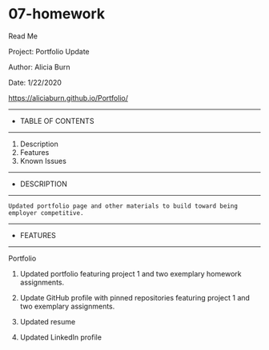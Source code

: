 # 07-homework 
Read Me

Project: Portfolio Update

Author: Alicia Burn

Date: 1/22/2020

https://aliciaburn.github.io/Portfolio/

******************************
*  TABLE OF CONTENTS         
******************************
1. Description
2. Features
3. Known Issues

******************************
*  DESCRIPTION              
******************************

    Updated portfolio page and other materials to build toward being employer competitive.

******************************
*  FEATURES             
******************************
Portfolio

   1. Updated portfolio featuring project 1 and two exemplary homework assignments.

   2. Update GitHub profile with pinned repositories featuring project 1 and two exemplary assignments.
    
   3. Updated resume

   4. Updated LinkedIn profile